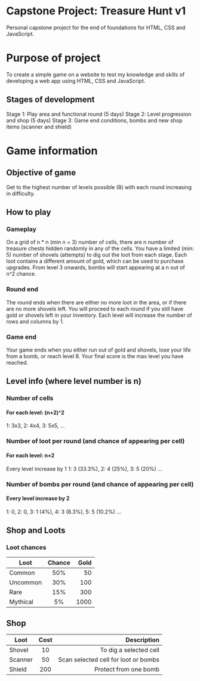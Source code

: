 # Capstone Project: Treasure Hunt v1
Personal capstone project for the end of foundations for HTML, CSS and JavaScript.

# Purpose of project
To create a simple game on a website to test my knowledge and skills of developing a web app using HTML, CSS and JavaScript.

## Stages of development
Stage 1: Play area and functional round (5 days)
Stage 2: Level progression and shop (5 days)
Stage 3: Game end conditions, bombs and new shop items (scanner and shield)

# Game information
## Objective of game
Get to the highest number of levels possible (8) with each round increasing in difficulty.

## How to play
### Gameplay
On a grid of n * n (min n = 3) number of cells, there are n number of treasure chests hidden randomly in any of the cells.
You have a limited (min: 5) number of shovels (attempts) to dig out the loot from each stage.
Each loot contains a different amount of gold, which can be used to purchase upgrades.
From level 3 onwards, bombs will start appearing at a n out of n^2 chance.

### Round end
The round ends when there are either no more loot in the area, or if there are no more shovels left.
You will proceed to each round if you still have gold or shovels left in your inventory.
Each level will increase the number of rows and columns by 1.

### Game end
Your game ends when you either run out of gold and shovels, lose your life from a bomb, or reach level 8.
Your final score is the max level you have reached.

## Level info (where level number is n)
### Number of cells
#### For each level: (n+2)^2
1: 3x3, 
2: 4x4, 
3: 5x5, 
...

### Number of loot per round (and chance of appearing per cell)
#### For each level: n+2
Every level increase by 1
1: 3 (33.3%), 
2: 4 (25%), 
3: 5 (20%)
...

### Number of bombs per round (and chance of appearing per cell)
#### Every level increase by 2
1: 0, 
2: 0, 
3: 1 (4%), 
4: 3 (8.3%), 
5: 5 (10.2%)
...

## Shop and Loots
### Loot chances
| Loot          | Chance        | Gold  |
| ------------- |:-------------:| -----:|
| Common        | 50%           | 50    |
| Uncommon      | 30%           | 100   |
| Rare          | 15%           | 300   |
| Mythical      | 5%            | 1000  |

## Shop
| Loot          | Cost          | Description                          |
| ------------- |:-------------:| ------------------------------------:|
| Shovel        | 10            | To dig a selected cell               |
| Scanner       | 50            | Scan selected cell for loot or bombs |
| Shield        | 200           | Protect from one bomb                |